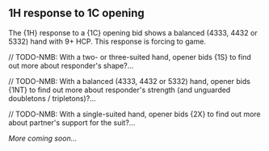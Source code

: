 ## <a name="1H_response_to_1C_opening"> 1H response to 1C opening

The {1H} response to a {1C} opening bid shows a balanced (4333, 4432 or 5332) hand with 9+ HCP. This response is forcing to game.

// TODO-NMB: With a two- or three-suited hand, opener bids {1S} to find out more about responder's shape?...

// TODO-NMB: With a balanced (4333, 4432 or 5332) hand, opener bids {1NT} to find out more about responder's strength (and unguarded doubletons / tripletons)?...

// TODO-NMB: With a single-suited hand, opener bids {2X} to find out more about partner's support for the suit?...

_More coming soon..._
